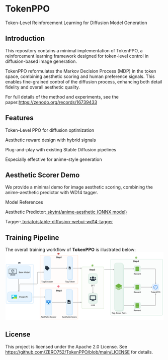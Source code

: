 # TokenPPO
Token-Level Reinforcement Learning for Diffusion Model Generation
## Introduction

This repository contains a minimal implementation of TokenPPO,
a reinforcement learning framework designed for token-level control in diffusion-based image generation.

TokenPPO reformulates the Markov Decision Process (MDP) in the token space, combining aesthetic scoring and human preference signals.
This enables fine-grained control of the diffusion process, enhancing both detail fidelity and overall aesthetic quality.

For full details of the method and experiments, see the paper:https://zenodo.org/records/16739433

## Features
Token-Level PPO for diffusion optimization

Aesthetic reward design with hybrid signals

Plug-and-play with existing Stable Diffusion pipelines

Especially effective for anime-style generation

## Aesthetic Scorer Demo

We provide a minimal demo for image aesthetic scoring, combining the anime-aesthetic predictor with WD14 tagger.

Model References

Aesthetic Predictor:[ skytnt/anime-aesthetic (ONNX model)](https://huggingface.co/skytnt/anime-aesthetic/blob/main/model.onnx)

Tagger:[ toriato/stable-diffusion-webui-wd14-tagger](https://github.com/toriato/stable-diffusion-webui-wd14-tagger)

## Training Pipeline
The overall training workflow of **TokenPPO** is illustrated below:
![Training Pipeline](examples/TokenPPO_train.png)
## License

This project is licensed under the Apache 2.0 License.
See https://github.com/ZERO752/TokenPPO/blob/main/LICENSE for details.

